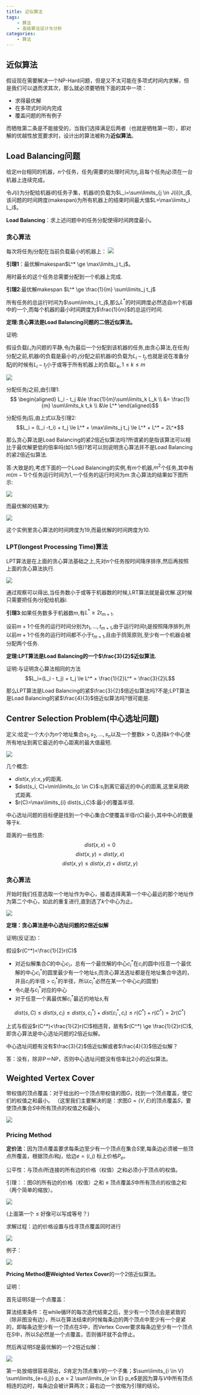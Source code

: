 ```yaml
---
title: 近似算法
tags: 
    - 算法
    - 高级算法设计与分析
categories: 
    - 算法
--- 
```


## 近似算法
假设现在需要解决一个NP-Hard问题，但是又不太可能在多项式时间内求解，但是我们可以退而求其次，那么就必须要牺牲下面的其中一项：

- 求得最优解
- 在多项式时间内完成
- 覆盖问题的所有例子


而牺牲第二条是不能接受的，当我们选择满足后两者（也就是牺牲第一项），即对解的优越性放宽要求时，设计出的算法被称为**近似算法**。

## Load Balancing问题
给定$m$台相同的机器，$n$个任务，任务$j$需要的处理时间为$t_j$,且每个任务$j$必须在一台机器上连续完成。

令$J(i)$为分配给机器$i$的任务子集，机器$i$的负载为$L_i=\sum\limits_{j \in J(i)}t_j$,该问题的时间跨度(makespan)为所有机器上的结束时间最大值$L=\max\limits_i L_i$。

**Load Balancing**：求上述问题中的任务分配使得时间跨度最小。

### 贪心算法
每次将任务$j$分配在当前负载最小的机器上：
![](/img/近似算法/LoadBalancing贪心算法.png)



**引理1**：最优解makespan$L^* \ge \max\limits_j t_j$。

用时最长的这个任务总需要分配到一个机器上完成.

**引理2**:最优解makespan $L^* \ge \frac{1}{m} \sum\limits_j t_j$

所有任务的总运行时间为$\sum\limits_j t_j$,那么$L^*$的时间跨度必然选自$m$个机器中的一个,而每个机器的最小时间跨度为$\frac{1}{m}$的总运行时间.

**定理:贪心算法是Load Balancing问题的二倍近似算法。**

证明:

假设负载$L_i$为问题的平静,令$j$为最后一个分配到该机器的任务,由贪心算法,在任务$j$分配之前,机器$i$的负载是最小的.$j$分配之前机器$i$的负载为$L_i - t_j$,也就是说在准备分配$j$的时候有$L_i - t_j$小于或等于所有机器上的负载$L_k, 1 \le k \le m$

![](/img/近似算法/LoadBalancing贪心算法证明-1.png)

分配任务$j$之前,由引理1:
$$  \begin{aligned}
    L_i - t_j &\le \frac{1}{m}\sum\limits_k L_k \\
        &=  \frac{1}{m} \sum\limits_k t_k \\
        &\le L^*
    \end{aligned}$$

分配任务$j$后,由上式以及引理2:
$$L_i = (L_i -t_i) + t_j \le L^* + \max\limits_j t_j \le L^* + L^* = 2L^*$$

那么贪心算法是Load Balancing的紧2倍近似算法吗?所谓紧的是指该算法可以相比于最优解更低的倍率吗(如1.5倍)?若可以则说明贪心算法并不是Load Balancing的紧2倍近似算法.

答:大致是的,考虑下面的一个Load Balancing的实例,有$m$个机器,$m^2$个任务,其中有$m(m-1)$个任务运行时间为1,一个任务的运行时间为$m$.贪心算法的结果如下图所示:

![](/img/近似算法/LoadBalancing实例-贪心算法.png)

而最优解的结果为:

![](/img/近似算法/LoadBalancing实例-最优解.png)

这个实例里贪心算法的时间跨度为19,而最优解的时间跨度为10.

### LPT(longest Processing Time)算法
LPT算法是在上面的贪心算法基础之上,先对$n$个任务按时间降序排序,然后再按照上面的贪心算法执行.

![](/img/近似算法/LoadBalancingLPT算法.png)

通过观察可以得出,当任务数小于或等于机器数的时候,LRT算法就是最优解.这时候只需要把任务$i$分配给机器$i$.

**引理3**:如果任务数多于机器数$m$,有$L^* \ge 2t_{m+1}$.

设前$m+1$个任务的运行时间分别为$t_1,\dots,t_{m+1}$,由于运行时间$t_i$是按照降序排列,所以前$m+1$个任务的运行时间都不小于$t_{m
+1}$,且由于鸽笼原则,至少有一个机器会被分配两个任务.

**定理:LPT算法是Load Balancing的一个$\frac{3}{2}$近似算法.**

证明:与证明贪心算法相同的方法
$$L_i=(L_i - t_j) + t_j \le L^* + \frac{1}{2}L^* = \frac{3}{2}L$$

那么LPT算法是Load Balancing的紧$\frac{3}{2}$倍近似算法吗?不是;LPT算法是Load Balancing的紧$\frac{4}{3}$倍近似算法吗?很可能是.


## Centrer Selection Problem(中心选址问题)
定义:给定一个大小为$n$个地址集合$s_1,s_2,\dots,s_n$以及一个整数$k>0$,选择$k$个中心使所有地址到离它最近的中心距离的最大值最短.

![](/img/近似算法/CentrerSelectionProblem.png)

几个概念:

- $dist(x, y)$:$x,y$的距离.
- $dist(s_i, C)=\min\limits_{c \in C}$:$s_i$到离它最近的中心的距离,这里采用欧式距离.
- $r(C)=\max\limits_{i} dist(s_i,C)$:最小的覆盖半径.

中心选址问题的目标便是找到一个中心集合$C$使覆盖半径$r(C)$最小,其中中心的数量等于$k$.

距离的一些性质:
$$dist(x,x)=0 \tag{同一性}$$
$$dist(x,y)=dist(y,x) \tag{对称性}$$
$$dist(x,y) \le dist(x,z) + dist(z,y) \tag{三角不等式}$$


### 贪心算法
开始时我们任意选取一个地址作为中心，接着选择离第一个中心最远的那个地址作为第二个中心，如此的重复进行,直到选了$k$个中心为止。

![](/img/近似算法/CentrerSelectionProblem贪心算法.png)

**定理：贪心算法是中心选址问题的2倍近似解**

证明(反证法)：


假设$r(C^*)<\frac{1}{2}r(C)$

- 对近似解集合$C$的中心$c_i$，总有一个最优解的中心$c_i^*$在$c_i$的圆中(任意一个最优解的中心$c_i^*$的圆里最少有一个地址$s$,而贪心算法选址都是在地址集合中选的，并且$c_i$的半径 $>$ $c_i^*$的半径，所以$c_i^*$必然在某一个中心$c_i$的圆里)
- 令$c_i$是与$c_i^*$对应的中心
- 对于任意一个离最优解$c_i^*$最近的地址$s$,有

$$dist(s,C) \le dist(s, c_i) \le dist(s, c_i^*) + dist(c_i^*, c_i) \le r(C^*) + r(C^*) = 2r(C^*)$$

上式与假设$r(C^*)<\frac{1}{2}r(C)$相违背，故有$r(C^*) \ge \frac{1}{2}r(C)$,即贪心算法是中心选址问题的2倍近似解。

中心选址问题有没有$\frac{3}{2}$倍近似解或者$\frac{4}{3}$倍近似解？

答：没有，除非P＝NP，否则中心选址问题没有倍率比2小的近似算法。

## Weighted Vertex Cover
带权值的顶点覆盖：对于给出的一个顶点带权值的图$G$，找到一个顶点覆盖，使它们的权值之和最小。 （这里我们主要解决的是：求图$G=(V,E)$的顶点覆盖$S$，要使顶点集合$S$中所有顶点的权值之和最小。

![](/img/近似算法/WeightedVertexCover.png)

### Pricing Method
**定价法**：因为顶点覆盖要求每条边至少有一个顶点在集合$S$里,每条边必须被一些顶点所覆盖，根据顶点$i$和$j$，给边$e = (i, j)$ 标上价格$P_e$。

公平性：与顶点$i$所连接的所有边的价格（权值）之和必须小于顶点$i$的权值。

引理：：图$G$的所有边的价格（权值）之和 $\le$ 顶点覆盖$S$中所有顶点的权值之和（两个简单的缩放）。

![](/img/近似算法/WeightedVertexCover-不等式放缩.png)

(上面第一个 $\le$ 好像可以写成等号？)

求解过程：边的价格设置与找寻顶点覆盖同时进行

![](/img/近似算法/WeightedVertexCover-PricingMethod-求解过程.png)

例子：

![](/img/近似算法/WeightedVertexCover-PricingMethod-例子.png)


**Pricing Method是Weighted Vertex Cover**的一个2倍近似算法。

证明：

首先证明$S$是一个点覆盖：

算法结束条件：在while循环的每次迭代结束之后，至少有一个顶点会是紧致的（除非图没有边），所以在算法结束的时候每条边的两个顶点中至少有一个是紧的，即每条边至少有一个顶点在$S$中，而Vertex Cover要求每条边至少有一个顶点在$S$中，所以$S$必然是一个点覆盖，否则循环就不会停止。

然后再证明$S$是最优解的一个2倍近似解：

![](/img/近似算法/证明PricingMethod2倍近似解.png)

第一处放缩很容易得出，$S$肯定为顶点集$V$的一个子集；$\sum\limits_{i \in V} \sum\limits_{e=(i,j)} p_e = 2 \sum\limits_{e \in E} p_e$是因为算与$V$中所有顶点相连的边时，每条边会被计算两次；最右边一个放缩为引理的结论。
















